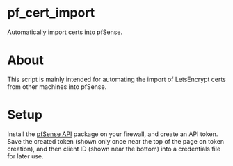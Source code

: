 # pf_cert_import
Automatically import certs into pfSense.

# About
This script is mainly intended for automating the import of LetsEncrypt certs
from other machines into pfSense.

# Setup
Install the [pfSense API](https://github.com/jaredhendrickson13/pfsense-api)
package on your firewall, and create an API token. Save the created token
(shown only once near the top of the page on token creation), and then client
ID (shown near the bottom) into a credentials file for later use.
